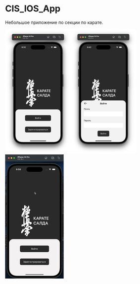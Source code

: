 # CIS_IOS_App

Небольшое приложение по секции по карате.

<img src=Screen1.png height=400><img src=Screen2.png height=400>
<br>
<img src=Record.gif height=400>